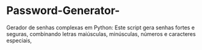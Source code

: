 # Password-Generator-
   Gerador de senhas complexas em Python: Este script gera senhas fortes e seguras, combinando letras maiúsculas, minúsculas, números e caracteres especiais, 

